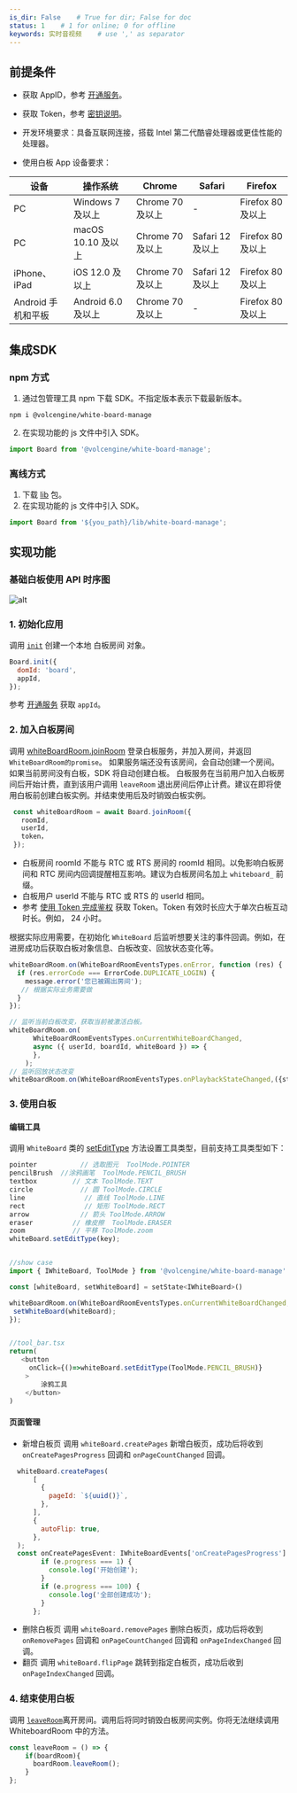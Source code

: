 ```yaml
---
is_dir: False    # True for dir; False for doc
status: 1    # 1 for online; 0 for offline
keywords: 实时音视频    # use ',' as separator
---
```


## 前提条件

- 获取 AppID，参考 [开通服务](69865)。 
	
- 获取 Token，参考 [密钥说明](70121)。

- 开发环境要求：具备互联网连接，搭载 Intel 第二代酷睿处理器或更佳性能的处理器。

- 使用白板 App 设备要求：

| 设备 | 操作系统 | Chrome | Safari | Firefox |
|--|--|--|--|--|
| PC | Windows 7 及以上 | Chrome 70 及以上 | - | Firefox 80 及以上 |
| PC | macOS 10.10 及以上 | Chrome 70 及以上 | Safari 12 及以上 | Firefox 80 及以上 |
| iPhone、iPad | iOS 12.0 及以上 | Chrome 70 及以上 | Safari 12 及以上 | Firefox 80 及以上 |
| Android 手机和平板 | Android 6.0 及以上 | Chrome 70 及以上 | - | Firefox 80 及以上 |
		

## 集成SDK

### npm 方式
1. 通过包管理工具 npm 下载 SDK。不指定版本表示下载最新版本。
```
npm i @volcengine/white-board-manage
```
2. 在实现功能的 js 文件中引入 SDK。
```javascript
import Board from '@volcengine/white-board-manage';
```
### 离线方式
1. 下载 [lib](148386) 包。
2. 在实现功能的 js 文件中引入 SDK。

```javascript
import Board from '${you_path}/lib/white-board-manage';
```

## 实现功能

### 基础白板使用 API 时序图

![alt](https://portal.volccdn.com/obj/volcfe/cloud-universal-doc/upload_536dbfc4dd083caa8af2ffc32bb43f36.png)

### 1. 初始化应用
	

调用 [`init`](131860#init) 创建一个本地 白板房间 对象。

```javascript
Board.init({ 
  domId: 'board',
  appId,
});
```
参考 [开通服务](69865) 获取 `appId`。

### 2. 加入白板房间
	
调用 [whiteBoardRoom.joinRoom](131860#joinroom) 登录白板服务，并加入房间，并返回 `WhiteBoardRoom的promise`。
如果服务端还没有该房间，会自动创建一个房间。
如果当前房间没有白板，SDK 将自动创建白板。 
白板服务在当前用户加入白板房间后开始计费，直到该用户调用 `leaveRoom` 退出房间后停止计费。建议在即将使用白板前创建白板实例。并结束使用后及时销毁白板实例。	

```javascript
 const whiteBoardRoom = await Board.joinRoom({
   roomId,
   userId,
   token，
 });
```
- 白板房间 roomId 不能与 RTC 或 RTS 房间的 roomId 相同。以免影响白板房间和 RTC 房间内回调提醒相互影响。建议为白板房间名加上 `whiteboard_` 前缀。
- 白板用户 userId 不能与 RTC 或 RTS 的 userId 相同。
- 参考 [使用 Token 完成鉴权](70121) 获取 Token。Token 有效时长应大于单次白板互动时长。例如， 24 小时。

根据实际应用需要，在初始化 `WhiteBoard` 后监听想要关注的事件回调。例如，在进房成功后获取白板对象信息、白板改变、回放状态变化等。

```javascript
whiteBoardRoom.on(WhiteBoardRoomEventsTypes.onError, function (res) {
  if (res.errorCode === ErrorCode.DUPLICATE_LOGIN) {
    message.error('您已被踢出房间');
   // 根据实际业务需要做
  }
});

// 监听当前白板改变，获取当前被激活白板。
whiteBoardRoom.on(
      WhiteBoardRoomEventsTypes.onCurrentWhiteBoardChanged,
      async ({ userId, boardId, whiteBoard }) => {
      },
    );
// 监听回放状态改变    
whiteBoardRoom.on(WhiteBoardRoomEventsTypes.onPlaybackStateChanged,({state, data}) => {});
```

### 3. 使用白板
	
#### 编辑工具
调用 `WhiteBoard` 类的 [setEditType](131860#setedittype) 方法设置工具类型，目前支持工具类型如下：

```javascript
pointer           // 选取图元  ToolMode.POINTER
pencilBrush  //涂鸦画笔  ToolMode.PENCIL_BRUSH
textbox         // 文本 ToolMode.TEXT
circle            // 圆 ToolMode.CIRCLE
line               // 直线 ToolMode.LINE
rect               // 矩形 ToolMode.RECT
arrow             // 箭头 ToolMode.ARROW
eraser          // 橡皮擦  ToolMode.ERASER
zoom            // 平移 ToolMode.zoom
whiteBoard.setEditType(key);


//show case
import { IWhiteBoard, ToolMode } from '@volcengine/white-board-manage'

const [whiteBoard, setWhiteBoard] = setState<IWhiteBoard>()

whiteBoardRoom.on(WhiteBoardRoomEventsTypes.onCurrentWhiteBoardChanged,({ userId, boardId, whiteBoard }) => {
 setWhiteBoard(whiteBoard);
});


//tool_bar.tsx
return(
   <button 
     onClick={()=>whiteBoard.setEditType(ToolMode.PENCIL_BRUSH)}
    >
        涂鸦工具
    </button>
)

```

#### 页面管理
- 新增白板页
调用 `whiteBoard.createPages` 新增白板页，成功后将收到 `onCreatePagesProgress` 回调和 `onPageCountChanged` 回调。
```javascript
  whiteBoard.createPages(
      [
        {
          pageId: `${uuid()}`,
        },
      ],
      {
        autoFlip: true,
      },
  );
  const onCreatePagesEvent: IWhiteBoardEvents['onCreatePagesProgress'] = e => {
        if (e.progress === 1) {
          console.log('开始创建');
        }
        if (e.progress === 100) {
          console.log('全部创建成功');
        }
      };
```

- 删除白板页
调用 `whiteBoard.removePages` 删除白板页，成功后将收到 `onRemovePages` 回调和 `onPageCountChanged` 回调和 `onPageIndexChanged` 回调。
- 翻页
调用 `whiteBoard.flipPage` 跳转到指定白板页，成功后收到 `onPageIndexChanged` 回调。

### 4. 结束使用白板

调用 [`leaveRoom`](131860#leaveroom)离开房间。调用后将同时销毁白板房间实例。你将无法继续调用 WhiteboardRoom 中的方法。
	

```javascript
const leaveRoom = () => {
    if(boardRoom){
      boardRoom.leaveRoom();
    }
};
```
